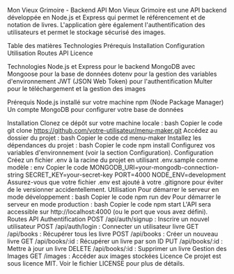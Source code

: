 Mon Vieux Grimoire - Backend API
Mon Vieux Grimoire est une API backend développée en Node.js et Express qui permet le référencement et de notation de livres. L'application gère également l'authentification des utilisateurs et permet le stockage sécurisé des images.

Table des matières
Technologies
Prérequis
Installation
Configuration
Utilisation
Routes API
Licence

Technologies
Node.js et Express pour le backend
MongoDB avec Mongoose pour la base de données
dotenv pour la gestion des variables d'environnement
JWT (JSON Web Token) pour l'authentification
Multer pour le téléchargement et la gestion des images

Prérequis
Node.js installé sur votre machine
npm (Node Package Manager)
Un compte MongoDB pour configurer votre base de données

Installation
Clonez ce dépôt sur votre machine locale :
bash
Copier le code
git clone https://github.com/votre-utilisateur/menu-maker.git
Accédez au dossier du projet :
bash
Copier le code
cd menu-maker
Installez les dépendances du projet :
bash
Copier le code
npm install
Configurez vos variables d'environnement (voir la section Configuration).
Configuration
Créez un fichier .env à la racine du projet en utilisant .env.sample comme modèle :
env
Copier le code
MONGODB_URI=your-mongodb-connection-string
SECRET_KEY=your-secret-key
PORT=4000
NODE_ENV=development
Assurez-vous que votre fichier .env est ajouté à votre .gitignore pour éviter de le versionner accidentellement.
Utilisation
Pour démarrer le serveur en mode développement :
bash
Copier le code
npm run dev
Pour démarrer le serveur en mode production :
bash
Copier le code
npm start
L'API sera accessible sur http://localhost:4000 (ou le port que vous avez défini).
Routes API
Authentification
POST /api/auth/signup : Inscrire un nouvel utilisateur
POST /api/auth/login : Connecter un utilisateur
livre
GET /api/books : Récupérer tous les livre
POST /api/books : Créer un nouveau livre
GET /api/books/:id : Récupérer un livre par son ID
PUT /api/books/:id : Mettre à jour un livre
DELETE /api/books/:id : Supprimer un livre
Gestion des Images
GET /images : Accéder aux images stockées
Licence
Ce projet est sous licence MIT. Voir le fichier LICENSE pour plus de détails.
